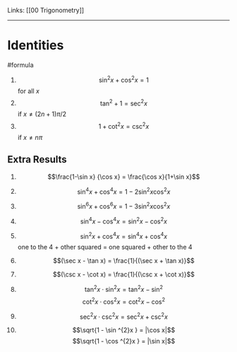 Links: [[00 Trigonometry]]
___
# Identities 
#formula 
1. $$\sin ^{2}x + \cos^{2} x = 1$$
   for all $x$
3. $$\tan ^{2} + 1 = \sec ^{2}x$$
   if $x \neq (2n+1)\pi/2$
4. $$1 + \cot ^{2}x = \csc ^{2}x$$
   if $x \neq n\pi$


## Extra Results
1. $$\frac{1-\sin x} {\cos x} = \frac{\cos x}{1+\sin x}$$

1. $$\sin ^{4}x + \cos ^{4}x = 1 - 2\sin ^{2}x\cos ^{2}x$$


1. $$\sin ^{6}x + \cos ^{6}x = 1 - 3\sin ^{2}x\cos ^{2}x$$

1. $$\sin ^{4}x - \cos ^{4}x = \sin ^{2}x-\cos ^{2}x$$

1. $$\sin ^{2}x + \cos ^{4}x = \sin ^{4}x+\cos ^{4}x$$
	one to the 4 + other squared = one squared + other to the 4

1. $$(\sec x - \tan x) = \frac{1}{(\sec x + \tan x)}$$

2. $$(\csc x - \cot x) = \frac{1}{(\csc x + \cot x)}$$

3. $$\tan ^{2}x \cdot \sin ^{2} x = \tan ^{2}x - \sin ^{2}$$
   $$\cot ^{2}x \cdot \cos ^{2} x = \cot ^{2}x - \cos ^{2}$$


1. $$\sec ^{2}x \cdot \csc ^{2}x = \sec ^{2} x + \csc ^{2}x$$

1. $$\sqrt{1 - \sin ^{2}x } = |\cos x|$$
   $$\sqrt{1 - \cos ^{2}x } = |\sin x|$$

